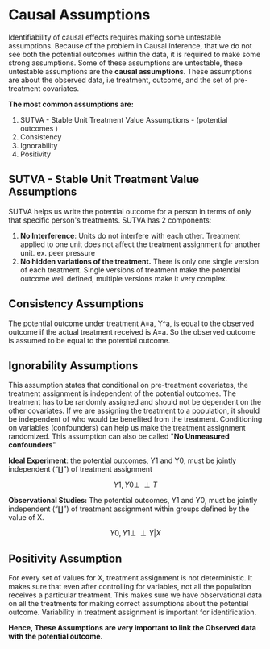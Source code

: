 # Causal Assumptions

Identifiability of causal effects requires making some untestable assumptions. Because of the problem in Causal Inference, that we do not see both the potential outcomes within the data, it is required to make some strong assumptions. Some of these assumptions are untestable, these untestable assumptions are the **causal assumptions**. These assumptions are about the observed data, i.e treatment, outcome, and the set of pre-treatment covariates.

**The most common assumptions are:**

1. SUTVA - Stable Unit Treatment Value Assumptions - \(potential outcomes \)
2. Consistency
3. Ignorability
4. Positivity

## **SUTVA - Stable Unit Treatment Value Assumptions**

SUTVA helps us write the potential outcome for a person in terms of only that specific person's treatments. SUTVA has 2 components:

1. **No Interference**: Units do not interfere with each other. Treatment applied to one unit does not affect the treatment assignment for another unit. ex. peer pressure
2. **No hidden variations of the treatment.** There is only one single version of each treatment. Single versions of treatment make the potential outcome well defined, multiple versions make it very complex.

## **Consistency Assumptions**

The potential outcome under treatment A=a, Y^a, is equal to the observed outcome if the actual treatment received is A=a. So the observed outcome is assumed to be equal to the potential outcome.

## **Ignorability Assumptions**

This assumption states that conditional on pre-treatment covariates, the treatment assignment is independent of the potential outcomes. The treatment has to be randomly assigned and should not be dependent on the other covariates. If we are assigning the treatment to a population, it should be independent of who would be benefited from the treatment. Conditioning on variables \(confounders\) can help us make the treatment assignment randomized. This assumption can also be called "**No Unmeasured confounders**"

**Ideal Experiment**: the potential outcomes, Y1 and Y0, must be jointly independent \(“∐”\) of treatment assignment

$$
Y1 , Y0\perp \!\!\!\perp T
$$

**Observational Studies:** The potential outcomes, Y1 and Y0, must be jointly independent \(“∐”\) of treatment assignment within groups defined by the value of X.

$$
Y0 , Y1\perp \!\!\!\perp Y   | X
$$

## **Positivity Assumption**

For every set of values for X, treatment assignment is not deterministic. It makes sure that even after controlling for variables, not all the population receives a particular treatment. This makes sure we have observational data on all the treatments for making correct assumptions about the potential outcome. Variability in treatment assignment is important for identification.

**Hence, These Assumptions are very important to link the Observed data with the potential outcome.**

